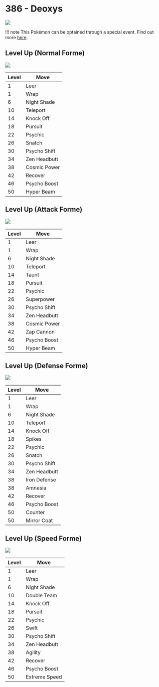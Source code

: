 # 386 - Deoxys
![][386]

!!! note
    This Pokémon can be optained through a special event. Find out more [here](../../special_events/#deoxys).

## Level Up (Normal Forme)
![][386-normal]

Level | Move
---   | ---
  1   | Leer
  1   | Wrap
  6   | Night Shade
 10   | Teleport
 14   | Knock Off
 18   | Pursuit
 22   | Psychic
 26   | Snatch
 30   | Psycho Shift
 34   | Zen Headbutt
 38   | Cosmic Power
 42   | Recover
 46   | Psycho Boost
 50   | Hyper Beam

## Level Up (Attack Forme)
![][386-attack]

Level | Move
---   | ---
  1   | Leer
  1   | Wrap
  6   | Night Shade
 10   | Teleport
 14   | Taunt
 18   | Pursuit
 22   | Psychic
 26   | Superpower
 30   | Psycho Shift
 34   | Zen Headbutt
 38   | Cosmic Power
 42   | Zap Cannon
 46   | Psycho Boost
 50   | Hyper Beam

## Level Up (Defense Forme)
![][386-defense]

Level | Move
---   | ---
  1   | Leer
  1   | Wrap
  6   | Night Shade
 10   | Teleport
 14   | Knock Off
 18   | Spikes
 22   | Psychic
 26   | Snatch
 30   | Psycho Shift
 34   | Zen Headbutt
 38   | Iron Defense
 38   | Amnesia
 42   | Recover
 46   | Psycho Boost
 50   | Counter
 50   | Mirror Coat

## Level Up (Speed Forme)
![][386-speed]

Level | Move
---   | ---
  1   | Leer
  1   | Wrap
  6   | Night Shade
 10   | Double Team
 14   | Knock Off
 18   | Pursuit
 22   | Psychic
 26   | Swift
 30   | Psycho Shift
 34   | Zen Headbutt
 38   | Agility
 42   | Recover
 46   | Psycho Boost
 50   | Extreme Speed



[386-attack]: ../img/pokemon/386-attack.png
[386-defense]: ../img/pokemon/386-defense.png
[386-normal]: ../img/pokemon/386-normal.png
[386-speed]: ../img/pokemon/386-speed.png
[386]: ../img/pokemon/386.png
